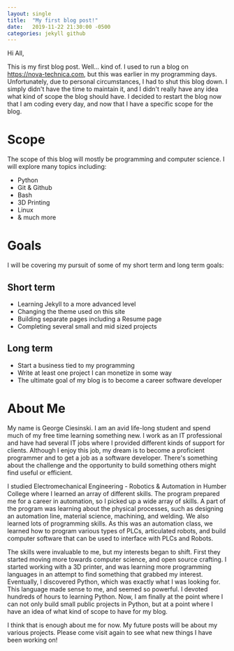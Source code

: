 ```yaml
---
layout: single
title:  "My first blog post!"
date:   2019-11-22 21:30:00 -0500
categories: jekyll github
---
```

Hi All, 

This is my first blog post. Well... kind of. I used to run a blog on https://nova-technica.com, but this was earlier in my programming days. Unfortunately, due to personal circumstances, I had to shut this blog down. I simply didn't have the time to maintain it, and I didn't really have any idea what kind of scope the blog should have. I decided to restart the blog now that I am coding every day, and now that I have a specific scope for the blog.

# Scope

The scope of this blog will mostly be programming and computer science. I will explore many topics including: 

- Python
- Git & Github
- Bash
- 3D Printing
- Linux
- & much more

# Goals

I will be covering my pursuit of some of my short term and long term goals: 

## Short term

- Learning Jekyll to a more advanced level
- Changing the theme used on this site
- Building separate pages including a Resume page
- Completing several small and mid sized projects

## Long term

- Start a business tied to my programming
- Write at least one project I can monetize in some way
- The ultimate goal of my blog is to become a career software developer

# About Me

My name is George Ciesinski. I am an avid life-long student and spend much of my free time learning something new. I work as an IT professional and have had several IT jobs where I provided different kinds of support for clients. Although I enjoy this job, my dream is to become a proficient programmer and to get a job as a software developer. There's something about the challenge and the opportunity to build something others might find useful or efficient. 

I studied Electromechanical Engineering - Robotics & Automation in Humber College where I learned an array of different skills. The program prepared me for a career in automation, so I picked up a wide array of skills. A part of the program was learning about the physical processes, such as designing an automation line, material science, machining, and welding. We also learned lots of programming skills. As this was an automation class, we learned how to program various types of PLCs, articulated robots, and build computer software that can be used to interface with PLCs and Robots. 

The skills were invaluable to me, but my interests began to shift. First they started moving more towards computer science, and open source crafting. I started working with a 3D printer, and was learning more programming languages in an attempt to find something that grabbed my interest. Eventually, I discovered Python, which was exactly what I was looking for. This language made sense to me, and seemed so powerful. I devoted hundreds of hours to learning Python. Now, I am finally at the point where I can not only build small public projects in Python, but at a point where I have an idea of what kind of scope to have for my blog. 

I think that is enough about me for now. My future posts will be about my various projects. Please come visit again to see what new things I have been working on!

